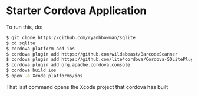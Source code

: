 Starter Cordova Application
==========================

To run this, do:

```bash
$ git clone https://github.com/ryanhbowman/sqlite
$ cd sqlite
$ cordova platform add ios
$ cordova plugin add https://github.com/wildabeast/BarcodeScanner
$ cordova plugin add https://github.com/lite4cordova/Cordova-SQLitePlugin
$ cordova plugin add org.apache.cordova.console
$ cordova build ios
$ open -a Xcode platforms/ios
```

That last command opens the Xcode project that cordova has built